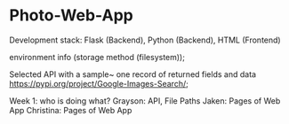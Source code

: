 # Photo-Web-App

Development stack: Flask (Backend), Python (Backend), HTML (Frontend)

environment info (storage method (filesystem)); 

Selected API with a sample~ one record of returned fields and data    https://pypi.org/project/Google-Images-Search/; 

Week 1: who is doing what?
Grayson: API, File Paths 
Jaken: Pages of Web App 
Christina: Pages of Web App 
